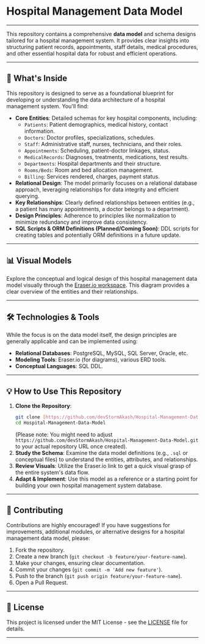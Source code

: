 # Hospital Management Data Model

---

This repository contains a comprehensive **data model** and schema designs tailored for a hospital management system. It provides clear insights into structuring patient records, appointments, staff details, medical procedures, and other essential hospital data for robust and efficient operations.

---

## 🚀 What's Inside

This repository is designed to serve as a foundational blueprint for developing or understanding the data architecture of a hospital management system. You'll find:

* **Core Entities**: Detailed schemas for key hospital components, including:
    * `Patients`: Patient demographics, medical history, contact information.
    * `Doctors`: Doctor profiles, specializations, schedules.
    * `Staff`: Administrative staff, nurses, technicians, and their roles.
    * `Appointments`: Scheduling, patient-doctor linkages, status.
    * `MedicalRecords`: Diagnoses, treatments, medications, test results.
    * `Departments`: Hospital departments and their structure.
    * `Rooms/Beds`: Room and bed allocation management.
    * `Billing`: Services rendered, charges, payment status.
* **Relational Design**: The model primarily focuses on a relational database approach, leveraging relationships for data integrity and efficient querying.
* **Key Relationships**: Clearly defined relationships between entities (e.g., a patient has many appointments, a doctor belongs to a department).
* **Design Principles**: Adherence to principles like normalization to minimize redundancy and improve data consistency.
* **SQL Scripts & ORM Definitions (Planned/Coming Soon)**: DDL scripts for creating tables and potentially ORM definitions in a future update.

---

## 📊 Visual Models

Explore the conceptual and logical design of this hospital management data model visually through the [Eraser.io workspace](https://app.eraser.io/workspace/m2XB8fNuNn9z6lk696RC?origin=share). This diagram provides a clear overview of the entities and their relationships.

---

## 🛠️ Technologies & Tools

While the focus is on the data model itself, the design principles are generally applicable and can be implemented using:

* **Relational Databases**: PostgreSQL, MySQL, SQL Server, Oracle, etc.
* **Modeling Tools**: Eraser.io (for diagrams), various ERD tools.
* **Conceptual Languages**: SQL DDL.

---

## 💡 How to Use This Repository

1.  **Clone the Repository**:
    ```bash
    git clone [https://github.com/devStormAkash/Hospital-Management-Data-Model.git](https://github.com/devStormAkash/Hospital-Management-Data-Model.git)
    cd Hospital-Management-Data-Model
    ```
    (Please note: You might need to adjust `https://github.com/devStormAkash/Hospital-Management-Data-Model.git` to your actual repository URL once created).
2.  **Study the Schema**: Examine the data model definitions (e.g., `.sql` or conceptual files) to understand the entities, attributes, and relationships.
3.  **Review Visuals**: Utilize the Eraser.io link to get a quick visual grasp of the entire system's data flow.
4.  **Adapt & Implement**: Use this model as a reference or a starting point for building your own hospital management system database.

---

## 🤝 Contributing

Contributions are highly encouraged! If you have suggestions for improvements, additional modules, or alternative designs for a hospital management data model, please:

1.  Fork the repository.
2.  Create a new branch (`git checkout -b feature/your-feature-name`).
3.  Make your changes, ensuring clear documentation.
4.  Commit your changes (`git commit -m 'Add new feature'`).
5.  Push to the branch (`git push origin feature/your-feature-name`).
6.  Open a Pull Request.

---

## 📄 License

This project is licensed under the MIT License - see the [LICENSE](LICENSE) file for details.

---